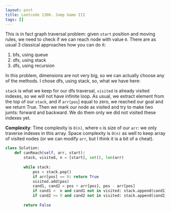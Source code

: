 ```yaml
---
layout: post
title: Leetcode 1306. Jump Game III
tags: []
---
```


This is in fact graph traversal problem: given `start` position and moving rules, we need to check if we can reach node with value `0`. There are as usual 3 classical approaches how you can do it:

1. bfs, using queue
2. dfs, using stack
3. dfs, using recursion

In this problem, dimensions are not very big, so we can actually choose any of the methods. I chose dfs, using stack, so, what we have here:

`stack` is what we keep for our dfs traversal, `visited` is already visited indexes, so we will not have infinite loop. As usual, we extract element from the top of our `stack`, and if `arr[pos`] equal to zero, we reached our goal and we return True. Then we mark our node as visited and try to make two jumts: forward and backward. We do them only we did not visited these indexes yet.

**Complexity**: Time complexity is `O(n)`, where `n` is size of our `arr`: we only traverse indexes in this array. Space complexity is `O(n)` as well to keep array of visited nodes (or we can modify `arr`, but I think it is a bit of a cheat).

```python
class Solution:
    def canReach(self, arr, start):
        stack, visited, n = [start], set(), len(arr)
        
        while stack:
            pos = stack.pop()
            if arr[pos] == 0: return True
            visited.add(pos)
            cand1, cand2 = pos + arr[pos], pos - arr[pos]
            if cand1 <  n and cand1 not in visited: stack.append(cand1)
            if cand2 >= 0 and cand2 not in visited: stack.append(cand2)
                
        return False
```
